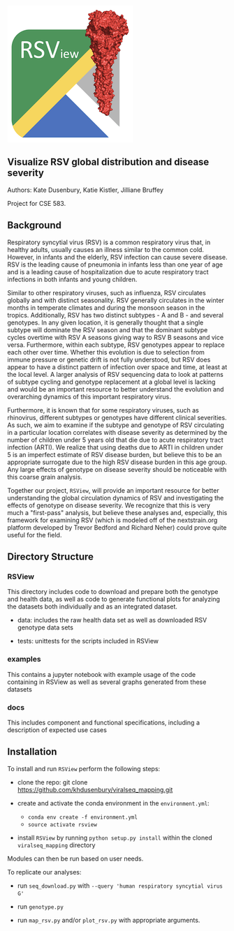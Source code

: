 ![alt text](./logo_rsview_small.png) 

## Visualize RSV global distribution and disease severity

Authors: Kate Dusenbury, Katie Kistler, Jilliane Bruffey

Project for CSE 583. 


## Background 

Respiratory syncytial virus (RSV) is a common respiratory virus that, in healthy adults, usually causes an illness similar to the common cold. However, in infants and the elderly, RSV infection can cause severe disease. RSV is the leading cause of pneumonia in infants less than one year of age and is a leading cause of hospitalization due to acute respiratory tract infections in both infants and young children. 

Similar to other respiratory viruses, such as influenza, RSV circulates globally and with distinct seasonality. RSV generally circulates in the winter months in temperate climates and during the monsoon season in the tropics. Additionally, RSV has two distinct subtypes - A and B - and several genotypes. In any given location, it is generally thought that a single subtype will dominate the RSV season and that the dominant subtype cycles overtime with RSV A seasons giving way to RSV B seasons and vice versa. Furthermore, within each subtype, RSV genotypes appear to replace each other over time. Whether this evolution is due to selection from immune pressure or genetic drift is not fully understood, but RSV does appear to have a distinct pattern of infection over space and time, at least at the local level. A larger analysis of RSV sequencing data to look at patterns of subtype cycling and genotype replacement at a global level is lacking and would be an important resource to better understand the evolution and overarching dynamics of this important respiratory virus. 

Furthermore, it is known that for some respiratory viruses, such as rhinovirus, different subtypes or genotypes have different clinical severities. As such, we aim to examine if the subtype and genotype of RSV circulating in a particular location correlates with disease severity as determined by the number of children under 5 years old that die due to acute respiratory tract infection (ARTI). We realize that using deaths due to ARTI in children under 5 is an imperfect estimate of RSV disease burden, but believe this to be an appropriate surrogate due to the high RSV disease burden in this age group. Any large effects of genotype on disease severity should be noticeable with this coarse grain analysis.

Together our project, `RSView`, will provide an important resource for better understanding the global circulation dynamics of RSV and investigating the effects of genotype on disease severity. We recognize that this is very much a "first-pass" analysis, but believe these analyses and, especially, this framework for examining RSV (which is modeled off of the nextstrain.org platform developed by Trevor Bedford and Richard Neher) could prove quite useful for the field.


## Directory Structure

### RSView
This directory includes code to download and prepare both the genotype and health data, as well as code to generate functional plots for analyzing the datasets both individually and as an integrated dataset.

- data: includes the raw health data set as well as downloaded RSV genotype data sets

- tests: unittests for the scripts included in RSView

### examples
This contains a jupyter notebook with example usage of the code containing in RSView as well as several graphs generated from these datasets

### docs
This includes component and functional specifications, including a description of expected use cases


## Installation

To install and run `RSView` perform the following steps:

* clone the repo: git clone https://github.com/khdusenbury/viralseq_mapping.git

* create and activate the conda environment in the `environment.yml`:
    * `conda env create -f environment.yml`
    * `source activate rsview`

* install `RSView` by running `python setup.py install` within the cloned `viralseq_mapping` directory

Modules can then be run based on user needs.

To replicate our analyses:

* run `seq_download.py` with `--query 'human respiratory syncytial virus G'`

* run `genotype.py` 

* run `map_rsv.py` and/or `plot_rsv.py` with appropriate arguments.
